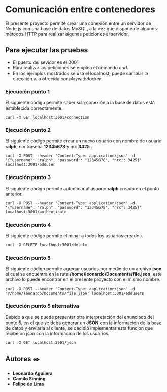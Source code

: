 # Comunicación entre contenedores

El presente proyecto permite crear una conexión entre un servidor de Node.js con una base de datos MySQL, a la vez que dispone de algunos métodos HTTP para realizar algunas peticiones al servidor.

## Para ejecutar las pruebas

- El puerto del sevidor es el 3001
- Para realizar las peticiones se emplea el comando *curl*.
- En los ejemplos mostrados se usa el localhost, puede cambiar la dirección a la ofrecida por playwithdocker.



### Ejecución punto 1
El siguiente código permite saber si la conexión a la base de datos está establecida correctamente.

```
curl -X GET localhost:3001/connection
```

### Ejecución punto 2

El siguiente código permite crear un nuevo usuario con nombre de usuario **ralph**, contraseña **12345678** y nrc **3425** .


```
curl -X POST --header 'Content-Type: application/json' -d '{"username": "ralph", "password": "12345678", "nrc": 3425}' localhost:3001/adduser
```

### Ejecución punto 3

El siguiente código permite autenticar al usuario **ralph** creado en el punto anterior.

```
curl -X POST --header 'Content-Type: application/json' -d '{"username": "ralph", "password": "12345678", "nrc": 3425}' localhost:3001/authenticate
```

### Ejecución punto 4

El siguiente código permite eliminar a todos los usuarios creados.

```
curl -X DELETE localhost:3001/delete
```

### Ejecución punto 5

El siguiente código permite agregar usuarios por medio de un archivo **json** el cual se encuentra en la ruta **/home/leonardo/Documents/file.json**, este archivo lo puede encontrar en el presente proyecto con el mismo nombre.

```
curl -X POST --header 'Content-Type: application/json' -d '@/home/leonardo/Documents/file.json' localhost:3001/addusers
```

### Ejecución punto 5 alternativa

Debido a que se puede presentar otra interpretación del enunciado del punto 5, en el que se deba generar un **JSON** con la información de la base de datos y enviarla al cliente, se decidió implementar esta función que recibe un json con la información de los usuarios.

```
curl -X GET localhost:3001/json
```
## Autores ✒️

* **Leonardo Aguilera**
* **Camilo Sinning** 
* **Felipe de Lima** 



